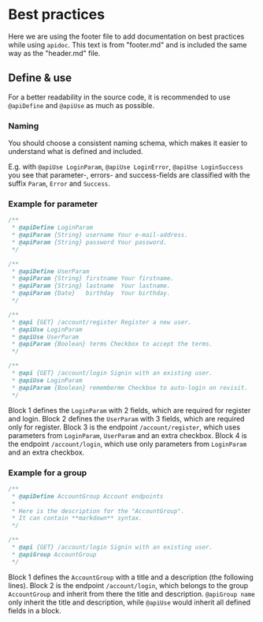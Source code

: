 # Best practices

Here we are using the footer file to add documentation on best practices while using `apidoc`. This text is from "footer.md" and is included the same way as the "header.md" file.

## Define & use

For a better readability in the source code, it is recommended to use `@apiDefine` and `@apiUse` as much as possible.

### Naming

You should choose a consistent naming schema, which makes it easier to understand what is defined and included.

E.g. with `@apiUse LoginParam`, `@apiUse LoginError`, `@apiUse LoginSuccess` you see that parameter-, errors- and success-fields are classified with the suffix `Param`, `Error` and `Success`.

### Example for parameter

```js
/**
 * @apiDefine LoginParam
 * @apiParam {String} username Your e-mail-address.
 * @apiParam {String} password Your password.
 */

/**
 * @apiDefine UserParam
 * @apiParam {String} firstname Your firstname.
 * @apiParam {String} lastname  Your lastname.
 * @apiParam {Date}   birthday  Your birthday.
 */

/**
 * @api {GET} /account/register Register a new user.
 * @apiUse LoginParam
 * @apiUse UserParam
 * @apiParam {Boolean} terms Checkbox to accept the terms.
 */

/**
 * @api {GET} /account/login Signin with an existing user.
 * @apiUse LoginParam
 * @apiParam {Boolean} rememberme Checkbox to auto-login on revisit.
 */
```

Block 1 defines the `LoginParam` with 2 fields, which are required for register and login. Block 2 defines the `UserParam` with 3 fields, which are required only for register. Block 3 is the endpoint `/account/register`, which uses parameters from `LoginParam`, `UserParam` and an extra checkbox. Block 4 is the endpoint `/account/login`, which use only parameters from `LoginParam` and an extra checkbox.

### Example for a group

```js
/**
 * @apiDefine AccountGroup Account endpoints
 *
 * Here is the description for the "AccountGroup".
 * It can contain **markdown** syntax.
 */

/**
 * @api {GET} /account/login Signin with an existing user.
 * @apiGroup AccountGroup
 */
```

Block 1 defines the `AccountGroup` with a title and a description (the following lines). Block 2 is the endpoint `/account/login`, which belongs to the group `AccountGroup` and inherit from there the title and description. `@apiGroup name` only inherit the title and description, while `@apiUse` would inherit all defined fields in a block.
